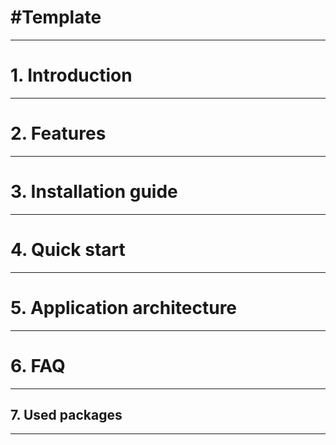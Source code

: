 # #Template

---

# 1. Introduction

---

# 2. **Features**

---

# 3. Installation guide

---

# 4. Quick start

---

# 5. Application **architecture**

---

# 6. FAQ

---

## 7. Used packages

---
